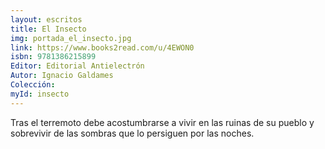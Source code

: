 ```yaml
---
layout: escritos
title: El Insecto
img: portada_el_insecto.jpg
link: https://www.books2read.com/u/4EWON0
isbn: 9781386215899
Editor: Editorial Antielectrón
Autor: Ignacio Galdames
Colección:
myId: insecto
---
```


Tras el terremoto debe acostumbrarse a vivir en las ruinas de su pueblo y sobrevivir de las sombras que lo persiguen por las noches.